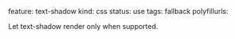 feature: text-shadow
kind: css
status: use
tags: fallback
polyfillurls:

Let text-shadow render only when supported. 

